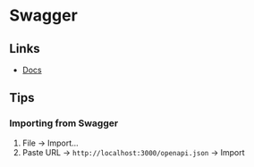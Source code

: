 # Swagger

## Links

- [Docs](https://learning.postman.com/docs/getting-started/importing-and-exporting/importing-from-swagger/)

## Tips

### Importing from Swagger

1. File -> Import...
2. Paste URL -> `http://localhost:3000/openapi.json` -> Import
